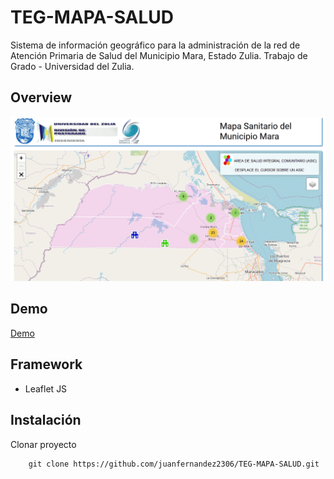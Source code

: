 # TEG-MAPA-SALUD
Sistema de información geográfico para la administración de la red de Atención Primaria de Salud del Municipio Mara, Estado Zulia.
Trabajo de Grado - Universidad del Zulia.

## Overview

![Img overview project](img/overview.gif)

## Demo
<a targert="_bank" href="https://juanfernandez2306.github.io/TEG-MAPA-SALUD/">Demo</a>

## Framework
- Leaflet JS

## Instalación
Clonar proyecto
```
	git clone https://github.com/juanfernandez2306/TEG-MAPA-SALUD.git
```
